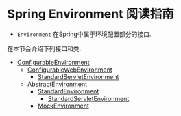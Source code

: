 # Spring Environment 阅读指南
- `Environment` 在Spring中属于环境配置部分的接口. 

在本节会介绍下列接口和类. 

- [ConfigurableEnvironment](/doc/book/env/environment/Spring-ConfigurableEnvironment.md)
    - [ConfigurableWebEnvironment](/doc/book/env/environment/Spring-ConfigurableWebEnvironment.md)
        - [StandardServletEnvironment](/doc/book/env/environment/Spring-StandardServletEnvironment.md)
    - [AbstractEnvironment](/doc/book/env/environment/Spring-AbstractEnvironment.md)
        - [StandardEnvironment](/doc/book/env/environment/Spring-StandardEnvironment.md)
            - [StandardServletEnvironment](/doc/book/env/environment/Spring-StandardServletEnvironment.md)
        - [MockEnvironment](/doc/book/env/environment/Spring-MockEnvironment.md)